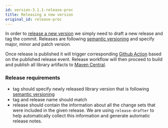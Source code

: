 ```yaml
---
id: version-3.1.1-release-proc
title: Releasing a new version
original_id: release-proc
---
```


In order to [release a new version](https://github.com/ExpediaDotCom/graphql-kotlin/releases) we simply need to draft a new release
and tag the commit. Releases are following [semantic versioning](https://semver.org/) and specify major, minor and patch version.

Once release is published it will trigger corresponding [Github Action](https://github.com/ExpediaGroup/graphql-kotlin/blob/master/.github/workflows/release.yml)
based on the published release event. Release workflow will then proceed to build and publish all library artifacts to [Maven Central](https://central.sonatype.org/).

### Release requirements

* tag should specify newly released library version that is following [semantic versioning](https://semver.org/)
* tag and release name should match
* release should contain the information about all the change sets that were included in the given release. We are using `release-drafter` to help automatically
collect this information and generate automatic release notes.
